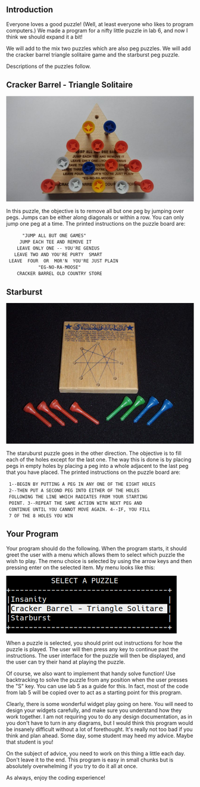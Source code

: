 ## Introduction

Everyone loves a good puzzle\! (Well, at least everyone who likes to
program computers.) We made a program for a nifty little puzzle in lab
6, and now I think we should expand it a bit\!

We will add to the mix two puzzles which are also peg puzzles. We will
add the cracker barrel triangle solitaire game and the starburst peg
puzzle.

Descriptions of the puzzles follow.

## Cracker Barrel - Triangle Solitaire

![images/TriangleSolitaire.jpg](images/TriangleSolitaire.jpg "TriangleSolitaire.jpg")

In this puzzle, the objective is to remove all but one peg by jumping
over pegs. Jumps can be either along diagonals or within a row. You can
only jump one peg at a time. The printed instructions on the puzzle
board are:

`      "JUMP ALL BUT ONE GAMES"`  
`     JUMP EACH TEE AND REMOVE IT`  
`    LEAVE ONLY ONE -- YOU'RE GENIUS`  
`   LEAVE TWO AND YOU'RE PURTY  SMART`  
` LEAVE  FOUR  OR  MOR'N  YOU'RE JUST PLAIN`  
`            "EG-NO-RA-MOOSE"`  
`    CRACKER BARREL OLD COUNTRY STORE`

## Starburst

![images/Starburst.jpg](images/Starburst.jpg "Starburst.jpg")

The staruburst puzzle goes in the other direction. The objective is to
fill each of the holes except for the last one. The way this is done is
by placing pegs in empty holes by placing a peg into a whole adjacent to
the last peg that you have placed. The printed instructions on the
puzzle board are:

` 1--BEGIN BY PUTTING A PEG IN ANY ONE OF THE EIGHT HOLES`  
` 2--THEN PUT A SECOND PEG INTO EITHER OF THE HOLES `  
` FOLLOWING THE LINE WHICH RADIATES FROM YOUR STARTING `  
` POINT. 3--REPEAT THE SAME ACTION WITH NEXT PEG AND`  
` CONTINUE UNTIL YOU CANNOT MOVE AGAIN. 4--IF, YOU FILL`  
` 7 OF THE 8 HOLES YOU WIN`

## Your Program

Your program should do the following. When the program starts, it should
greet the user with a menu which allows them to select which puzzle the
wish to play. The menu choice is selected by using the arrow keys and
then pressing enter on the selected item. My menu looks like this:

![images/PegPuzzleMenu.png](images/PegPuzzleMenu.png "PegPuzzleMenu.png")

When a puzzle is selected, you should print out instructions for how the
puzzle is played. The user will then press any key to continue past the
instructions. The user interface for the puzzle will then be displayed,
and the user can try their hand at playing the puzzle.

Of course, we also want to implement that handy solve function\! Use
backtracking to solve the puzzle from any position when the user presses
the "S" key. You can use lab 5 as a guide for this. In fact, most of the
code from lab 5 will be copied over to act as a starting point for this
program.

Clearly, there is some wonderful widget play going on here. You will
need to design your widgets carefully, and make sure you understand how
they work together. I am not requiring you to do any design
documentation, as in you don't have to turn in any diagrams, but I would
think this program would be insanely difficult without a lot of
forethought. It's really not too bad if you think and plan ahead. Some
day, some student may heed my advice. Maybe that student is you\!

On the subject of advice, you need to work on this thing a little each
day. Don't leave it to the end. This program is easy in small chunks but
is absolutely overwhelming if you try to do it all at once.

As always, enjoy the coding experience\!
